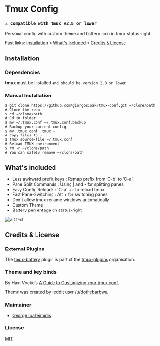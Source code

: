 # Tmux Config
### `⚠️ compatible with tmux v2.8 or lower`

Personal config with custom theme and battery icon in tmux status-right.

Fast links: [Installation](#installation) > [What's included](#whats-included) > [Credits & License](#credits--license)

## Installation

### Dependencies

**tmux** must be installed `and should be version 2.8 or lower`

### Manual Installation

    $ git clone https://github.com/giorgosioak/tmux-conf.git ~/clone/path   # Clone the repo
    $ cd ~/clone/path                                                       # Cd to folder
    $ mv ~/.tmux.conf ~/.tmux.conf.backup                                   # Backup your current config
    $ mv .tmux.conf .tmux ~                                                 # Copy files to ~ 
    $ tmux source-file ~/.tmux.conf                                         # Reload TMUX environment
    $ rm -r ~/clone/path                                                    # You can safely remove ~/clone/path

## What's included

* Less awkward prefix keys : Remap prefix from 'C-b' to 'C-a'.
* Pane Split Commands : Using | and - for splitting panes.
* Easy Config Reloads : 'C-a' + r to reload tmux.
* Fast Pane-Switching : Alt + <arrows> for switching panes.
* Don't allow tmux rename windows automatically
* Custom Theme
* Battery percentage on status-right

![alt text](https://i.imgur.com/0itksnd.png)

## Credits & License

### External Plugins

The [tmux-battery](https://github.com/tmux-plugins/tmux-battery) plugin is part of the [tmux-plugins](https://github.com/tmux-plugins) organisation.

### Theme and key binds

By Ham Vocke's [A Guide to Customizing your tmux.conf](http://www.hamvocke.com/blog/a-guide-to-customizing-your-tmux-conf/).

Theme was created by reddit user [/u/dothebarbwa](https://www.reddit.com/user/dothebarbwa).

### Maintainer

 - [George Ioakeimidis](https://github.com/giorgosioak)

### License

[MIT](LICENSE.md)

